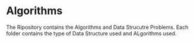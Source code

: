 # Algorithms

The Ripository contains the Algorithms and Data Strucutre Problems. Each folder contains the type of Data Structure used and ALgorithms used.

